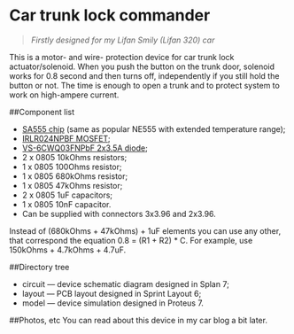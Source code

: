 Car trunk lock commander
=====================

> *Firstly designed for my Lifan Smily (Lifan 320) car*

This is a motor- and wire- protection device for car trunk lock actuator/solenoid.
When you push the button on the trunk door, solenoid works for 0.8 second and then turns off, independently if you still hold the button or not.
The time is enough to open a trunk and to protect system to work on high-ampere current.

##Component list
* [SA555 chip](http://ww1.microchip.com/downloads/en/devicedoc/41211d_.pdf) (same as popular NE555 with extended temperature range);
* [IRLR024NPBF MOSFET](http://www.irf.com/product-info/datasheets/data/irlr024npbf.pdf);
* [VS-6CWQ03FNPbF 2x3.5A diode](http://www.vishay.com/docs/94247/6cwq03fn.pdf);
* 2 x 0805 10kOhms resistors;
* 1 x 0805 100Ohms resistor;
* 1 x 0805 680kOhms resistor;
* 1 x 0805 47kOhms resistor;
* 2 x 0805 1uF capacitors;
* 1 x 0805 10nF capacitor.
* Can be supplied with connectors 3x3.96 and 2x3.96.

Instead of (680kOhms + 47kOhms) + 1uF elements you can use any other, that correspond the equation 0.8 = (R1 + R2) * C.
For example, use 150kOhms + 4.7kOhms + 4.7uF.

##Directory tree
* circuit — device schematic diagram designed in Splan 7;
* layout — PCB layout designed in Sprint Layout 6;
* model — device simulation designed in Proteus 7.

##Photos, etc
You can read about this device in my car blog a bit later.